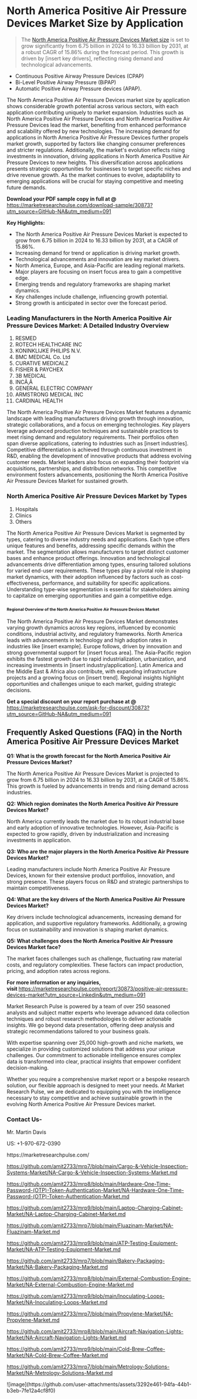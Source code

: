 <h1>North America Positive Air Pressure Devices Market&nbsp;Size by Application</h1><blockquote><p>The <a href="https://marketresearchpulse.com/download-sample/30873?utm_source=GitHub-NA&amp;utm_medium=091">North America Positive Air Pressure Devices Market size</a> is set to grow significantly from 6.75 billion in 2024 to 16.33 billion by 2031, at a robust CAGR of 15.86% during the forecast period. This growth is driven by [insert key drivers], reflecting rising demand and technological advancements.</p></blockquote><ul><li>Continuous Positive Airway Pressure Devices (CPAP) <li> Bi-Level Positive Airway Pressure (BiPAP) <li> Automatic Positive Airway Pressure devices (APAP).</li></ul><p>The North America Positive Air Pressure Devices market size by application shows considerable growth potential across various sectors, with each application contributing uniquely to market expansion. Industries such as North America Positive Air Pressure Devices and North America Positive Air Pressure Devices lead the market, benefiting from enhanced performance and scalability offered by new technologies. The increasing demand for applications in North America Positive Air Pressure Devices further propels market growth, supported by factors like changing consumer preferences and stricter regulations. Additionally, the market's evolution reflects rising investments in innovation, driving applications in North America Positive Air Pressure Devices to new heights. This diversification across applications presents strategic opportunities for businesses to target specific niches and drive revenue growth. As the market continues to evolve, adaptability to emerging applications will be crucial for staying competitive and meeting future demands.</p><p><strong>Download your PDF sample copy in full at @ </strong><a href="https://marketresearchpulse.com/download-sample/30873?utm_source=GitHub-NA&amp;utm_medium=091">https://marketresearchpulse.com/download-sample/30873?utm_source=GitHub-NA&amp;utm_medium=091</a></p><p><strong>Key Highlights: </strong></p><ul><li>The North America Positive Air Pressure Devices Market is expected to grow from 6.75 billion in 2024 to 16.33 billion by 2031, at a CAGR of 15.86%.</li><li>Increasing demand for trend or application is driving market growth.</li><li>Technological advancements and innovation are key market drivers.</li><li>North America, Europe, and Asia-Pacific are leading regional markets.</li><li>Major players are focusing on insert focus area to gain a competitive edge.</li><li>Emerging trends and regulatory frameworks are shaping market dynamics.</li><li>Key challenges include challenge, influencing growth potential.</li><li>Strong growth is anticipated in sector over the forecast period.</li></ul><h3>Leading Manufacturers in the North America Positive Air Pressure Devices Market: A Detailed Industry Overview</h3><ol><li>RESMED</li><li>ROTECH HEALTHCARE INC</li><li>KONINKLIJKE PHILIPS N.V.</li><li>BMC MEDICAL Co. Ltd</li><li>CURATIVE MEDICALZ</li><li>FISHER & PAYCHEX</li><li>3B MEDICAL</li><li>INCÃ‚Â </li><li>GENERAL ELECTRIC COMPANY</li><li>ARMSTRONG MEDICAL INC</li><li>CARDINAL HEALTH</li></ol><div class="flex max-w-full flex-col flex-grow"><div class="min-h-8 text-message flex w-full flex-col items-end gap-2 whitespace-normal break-words [.text-message+&amp;]:mt-5" dir="auto" data-message-author-role="assistant" data-message-id="fd8432e4-4910-450d-b182-61b7bfb0a01f" data-message-model-slug="gpt-4o"><div class="flex w-full flex-col gap-1 empty:hidden first:pt-[3px]"><div class="markdown prose w-full break-words dark:prose-invert light"><p>The North America Positive Air Pressure Devices Market features a dynamic landscape with leading manufacturers driving growth through innovation, strategic collaborations, and a focus on emerging technologies. Key players leverage advanced production techniques and sustainable practices to meet rising demand and regulatory requirements. Their portfolios often span diverse applications, catering to industries such as [insert industries]. Competitive differentiation is achieved through continuous investment in R&amp;D, enabling the development of innovative products that address evolving customer needs. Market leaders also focus on expanding their footprint via acquisitions, partnerships, and distribution networks. This competitive environment fosters advancements, positioning the North America Positive Air Pressure Devices Market for sustained growth.</p></div></div></div></div><h3>North America Positive Air Pressure Devices Market by Types</h3><ol><li>Hospitals <li> Clinics <li> Others</li></ol><div class="flex max-w-full flex-col flex-grow"><div class="min-h-8 text-message flex w-full flex-col items-end gap-2 whitespace-normal break-words [.text-message+&amp;]:mt-5" dir="auto" data-message-author-role="assistant" data-message-id="084470be-0bb7-4664-bddf-5156b4f41249" data-message-model-slug="gpt-4o-mini"><div class="flex w-full flex-col gap-1 empty:hidden first:pt-[3px]"><div class="markdown prose w-full break-words dark:prose-invert light"><p>The North America Positive Air Pressure Devices Market is segmented by types, catering to diverse industry needs and applications. Each type offers unique features and benefits, addressing specific demands within the market. The segmentation allows manufacturers to target distinct customer bases and enhance product offerings. Innovation and technological advancements drive differentiation among types, ensuring tailored solutions for varied end-user requirements. These types play a pivotal role in shaping market dynamics, with their adoption influenced by factors such as cost-effectiveness, performance, and suitability for specific applications. Understanding type-wise segmentation is essential for stakeholders aiming to capitalize on emerging opportunities and gain a competitive edge.</p></div></div></div></div><h3><span style="font-size: 11px;">Regional Overview of the North America Positive Air Pressure Devices Market</span></h3><div class="flex max-w-full flex-col flex-grow"><div class="min-h-8 text-message flex w-full flex-col items-end gap-2 whitespace-normal break-words [.text-message+&amp;]:mt-5" dir="auto" data-message-author-role="assistant" data-message-id="e9038762-ce64-4e30-91c9-9bd413514231" data-message-model-slug="gpt-4o-mini"><div class="flex w-full flex-col gap-1 empty:hidden first:pt-[3px]"><div class="markdown prose w-full break-words dark:prose-invert light"><p>The North America Positive Air Pressure Devices Market demonstrates varying growth dynamics across key regions, influenced by economic conditions, industrial activity, and regulatory frameworks. North America leads with advancements in technology and high adoption rates in industries like [insert example]. Europe follows, driven by innovation and strong governmental support for [insert focus area]. The Asia-Pacific region exhibits the fastest growth due to rapid industrialization, urbanization, and increasing investments in [insert industry/application]. Latin America and the Middle East &amp; Africa also contribute, with expanding infrastructure projects and a growing focus on [insert trend]. Regional insights highlight opportunities and challenges unique to each market, guiding strategic decisions.</p></div></div></div></div><p><strong>Get a special discount on your report purchase at @ </strong><a href="https://marketresearchpulse.com/ask-for-discount/30873?utm_source=GitHub-NA&amp;utm_medium=091">https://marketresearchpulse.com/ask-for-discount/30873?utm_source=GitHub-NA&amp;utm_medium=091</a></p><h2>Frequently Asked Questions (FAQ) in the North America Positive Air Pressure Devices Market</h2><p><strong>Q1: What is the growth forecast for the North America Positive Air Pressure Devices Market?</strong></p><p>The North America Positive Air Pressure Devices Market is projected to grow from 6.75 billion in 2024 to 16.33 billion by 2031, at a CAGR of 15.86%. This growth is fueled by advancements in trends and rising demand across industries.</p><p><strong>Q2: Which region dominates the North America Positive Air Pressure Devices Market?</strong></p><p>North America currently leads the market due to its robust industrial base and early adoption of innovative technologies. However, Asia-Pacific is expected to grow rapidly, driven by industrialization and increasing investments in application.</p><p><strong>Q3: Who are the major players in the North America Positive Air Pressure Devices Market?</strong></p><p>Leading manufacturers include North America Positive Air Pressure Devices, known for their extensive product portfolios, innovation, and strong presence. These players focus on R&amp;D and strategic partnerships to maintain competitiveness.</p><p><strong>Q4: What are the key drivers of the North America Positive Air Pressure Devices Market?</strong></p><p>Key drivers include technological advancements, increasing demand for application, and supportive regulatory frameworks. Additionally, a growing focus on sustainability and innovation is shaping market dynamics.</p><p><strong>Q5: What challenges does the North America Positive Air Pressure Devices Market face?</strong></p><p>The market faces challenges such as challenge, fluctuating raw material costs, and regulatory complexities. These factors can impact production, pricing, and adoption rates across regions.</p><p><strong>For more information or any inquiries, visit&nbsp;</strong><a href="https://marketresearchpulse.com/report/30873/positive-air-pressure-devices-market?utm_source=Linkedin&utm_medium=091">https://marketresearchpulse.com/report/30873/positive-air-pressure-devices-market?utm_source=Linkedin&utm_medium=091</a></p><p>Market Research Pulse is powered by a team of over 250 seasoned analysts and subject matter experts who leverage advanced data collection techniques and robust research methodologies to deliver actionable insights. We go beyond data presentation, offering deep analysis and strategic recommendations tailored to your business goals.</p><p>With expertise spanning over 25,000 high-growth and niche markets, we specialize in providing customized solutions that address your unique challenges. Our commitment to actionable intelligence ensures complex data is transformed into clear, practical insights that empower confident decision-making.</p><p>Whether you require a comprehensive market report or a bespoke research solution, our flexible approach is designed to meet your needs. At Market Research Pulse, we are dedicated to equipping you with the intelligence necessary to stay competitive and achieve sustainable growth in the evolving North America Positive Air Pressure Devices market.</p><h3><strong>Contact Us-</strong></h3><p>Mr. Martin Davis</p><p>US: +1-970-672-0390</p><p>https://marketresearchpulse.com/</p><p><a href="https://github.com/amit2733/mrp7/blob/main/Cargo-&-Vehicle-Inspection-Systems-Market/NA-Cargo-&-Vehicle-Inspection-Systems-Market.md">https://github.com/amit2733/mrp7/blob/main/Cargo-&-Vehicle-Inspection-Systems-Market/NA-Cargo-&-Vehicle-Inspection-Systems-Market.md</a></p><p><a href="https://github.com/amit2733/mrp8/blob/main/Hardware-One-Time-Password-(OTP)-Token-Authentication-Market/NA-Hardware-One-Time-Password-(OTP)-Token-Authentication-Market.md">https://github.com/amit2733/mrp8/blob/main/Hardware-One-Time-Password-(OTP)-Token-Authentication-Market/NA-Hardware-One-Time-Password-(OTP)-Token-Authentication-Market.md</a></p><p><a href="https://github.com/amit2733/mrp9/blob/main/Laptop-Charging-Cabinet-Market/NA-Laptop-Charging-Cabinet-Market.md">https://github.com/amit2733/mrp9/blob/main/Laptop-Charging-Cabinet-Market/NA-Laptop-Charging-Cabinet-Market.md</a></p><p><a href="https://github.com/amit2733/mrp7/blob/main/Fluazinam-Market/NA-Fluazinam-Market.md">https://github.com/amit2733/mrp7/blob/main/Fluazinam-Market/NA-Fluazinam-Market.md</a></p><p><a href="https://github.com/amit2733/mrp9/blob/main/ATP-Testing-Equipment-Market/NA-ATP-Testing-Equipment-Market.md">https://github.com/amit2733/mrp9/blob/main/ATP-Testing-Equipment-Market/NA-ATP-Testing-Equipment-Market.md</a></p><p><a href="https://github.com/amit2733/mrp7/blob/main/Bakery-Packaging-Market/NA-Bakery-Packaging-Market.md">https://github.com/amit2733/mrp7/blob/main/Bakery-Packaging-Market/NA-Bakery-Packaging-Market.md</a></p><p><a href="https://github.com/amit2733/mrp8/blob/main/External-Combustion-Engine-Market/NA-External-Combustion-Engine-Market.md">https://github.com/amit2733/mrp8/blob/main/External-Combustion-Engine-Market/NA-External-Combustion-Engine-Market.md</a></p><p><a href="https://github.com/amit2733/mrp9/blob/main/Inoculating-Loops-Market/NA-Inoculating-Loops-Market.md">https://github.com/amit2733/mrp9/blob/main/Inoculating-Loops-Market/NA-Inoculating-Loops-Market.md</a></p><p><a href="https://github.com/amit2733/mrp7/blob/main/Propylene-Market/NA-Propylene-Market.md">https://github.com/amit2733/mrp7/blob/main/Propylene-Market/NA-Propylene-Market.md</a></p><p><a href="https://github.com/amit2733/mrp8/blob/main/Aircraft-Navigation-Lights-Market/NA-Aircraft-Navigation-Lights-Market.md">https://github.com/amit2733/mrp8/blob/main/Aircraft-Navigation-Lights-Market/NA-Aircraft-Navigation-Lights-Market.md</a></p><p><a href="https://github.com/amit2733/mrp9/blob/main/Cold-Brew-Coffee-Market/NA-Cold-Brew-Coffee-Market.md">https://github.com/amit2733/mrp9/blob/main/Cold-Brew-Coffee-Market/NA-Cold-Brew-Coffee-Market.md</a></p><p><a href="https://github.com/amit2733/mrp7/blob/main/Metrology-Solutions-Market/NA-Metrology-Solutions-Market.md">https://github.com/amit2733/mrp7/blob/main/Metrology-Solutions-Market/NA-Metrology-Solutions-Market.md</a></p>
![image](https://github.com/user-attachments/assets/3292e461-94fa-44b1-b3eb-7fe12a4cf8f0)
